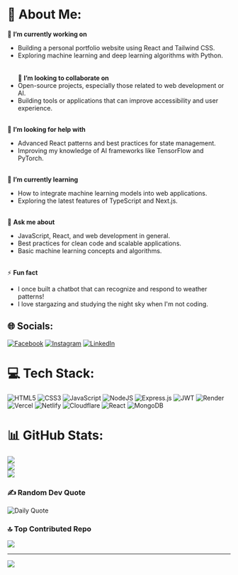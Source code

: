 # 💫 About Me:
🔭 **I’m currently working on**  
- Building a personal portfolio website using React and Tailwind CSS.  
- Exploring machine learning and deep learning algorithms with Python.  
<br><br>
👯 **I’m looking to collaborate on**  
- Open-source projects, especially those related to web development or AI.  
- Building tools or applications that can improve accessibility and user experience.
<br><br>

🤝 **I’m looking for help with**  
- Advanced React patterns and best practices for state management.  
- Improving my knowledge of AI frameworks like TensorFlow and PyTorch.
<br><br>

🌱 **I’m currently learning**  
- How to integrate machine learning models into web applications.  
- Exploring the latest features of TypeScript and Next.js.
<br><br>

💬 **Ask me about**  
- JavaScript, React, and web development in general.  
- Best practices for clean code and scalable applications.  
- Basic machine learning concepts and algorithms.
<br><br>

⚡ **Fun fact**  
- I once built a chatbot that can recognize and respond to weather patterns!  
- I love stargazing and studying the night sky when I'm not coding.  



## 🌐 Socials:
[![Facebook](https://img.shields.io/badge/Facebook-%231877F2.svg?logo=Facebook&logoColor=white)](https://facebook.com/https://www.facebook.com/profile.php?id=61551800115617) [![Instagram](https://img.shields.io/badge/Instagram-%23E4405F.svg?logo=Instagram&logoColor=white)](https://instagram.com/https://www.instagram.com/bishalmajhi_24/) [![LinkedIn](https://img.shields.io/badge/LinkedIn-%230077B5.svg?logo=linkedin&logoColor=white)](https://linkedin.com/in/https://www.linkedin.com/in/bishal-majhi-06a19a22b/) 

# 💻 Tech Stack:
![HTML5](https://img.shields.io/badge/html5-%23E34F26.svg?style=for-the-badge&logo=html5&logoColor=white) ![CSS3](https://img.shields.io/badge/css3-%231572B6.svg?style=for-the-badge&logo=css3&logoColor=white) ![JavaScript](https://img.shields.io/badge/javascript-%23323330.svg?style=for-the-badge&logo=javascript&logoColor=%23F7DF1E) ![NodeJS](https://img.shields.io/badge/node.js-6DA55F?style=for-the-badge&logo=node.js&logoColor=white) ![Express.js](https://img.shields.io/badge/express.js-%23404d59.svg?style=for-the-badge&logo=express&logoColor=%2361DAFB) ![JWT](https://img.shields.io/badge/JWT-black?style=for-the-badge&logo=JSON%20web%20tokens) ![Render](https://img.shields.io/badge/Render-%46E3B7.svg?style=for-the-badge&logo=render&logoColor=white) ![Vercel](https://img.shields.io/badge/vercel-%23000000.svg?style=for-the-badge&logo=vercel&logoColor=white) ![Netlify](https://img.shields.io/badge/netlify-%23000000.svg?style=for-the-badge&logo=netlify&logoColor=#00C7B7) ![Cloudflare](https://img.shields.io/badge/Cloudflare-F38020?style=for-the-badge&logo=Cloudflare&logoColor=white) ![React](https://img.shields.io/badge/react-%2320232a.svg?style=for-the-badge&logo=react&logoColor=%2361DAFB) ![MongoDB](https://img.shields.io/badge/MongoDB-%234ea94b.svg?style=for-the-badge&logo=mongodb&logoColor=white)
# 📊 GitHub Stats:
![](https://github-readme-stats.vercel.app/api?username=BishalKushwar&theme=dark&hide_border=false&include_all_commits=false&count_private=false)<br/>
![](https://github-readme-streak-stats.herokuapp.com/?user=BishalKushwar&theme=dark&hide_border=false)<br/>
![](https://github-readme-stats.vercel.app/api/top-langs/?username=BishalKushwar&theme=dark&hide_border=false&include_all_commits=false&count_private=false&layout=compact)

### ✍️ Random Dev Quote
![Daily Quote](https://quotes-github-readme.vercel.app/api?type=horizontal&theme=radical)

### 🔝 Top Contributed Repo
![](https://github-contributor-stats.vercel.app/api?username=BishalKushwar&limit=5&theme=dark&combine_all_yearly_contributions=true)

---
[![](https://visitcount.itsvg.in/api?id=BishalKushwar&icon=0&color=0)](https://visitcount.itsvg.in)

<!-- Proudly created with GPRM ( https://gprm.itsvg.in ) -->

